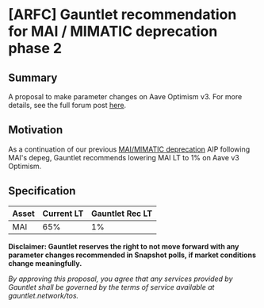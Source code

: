 # [ARFC] Gauntlet recommendation for MAI / MIMATIC deprecation phase 2

## Summary

A proposal to make parameter changes on Aave Optimism v3. For more details, see the full forum post [here](https://governance.aave.com/t/arfc-gauntlet-recommendation-for-mai-mimatic-deprecation-phase-2/15957).

## Motivation

As a continuation of our previous [MAI/MIMATIC deprecation](https://governance-v2.aave.com/governance/proposal/376/) AIP following MAI's depeg, Gauntlet recommends lowering MAI LT to 1% on Aave v3 Optimism.

## Specification

| Asset | Current LT | Gauntlet Rec LT |
| ----- | ---------- | --------------- |
| MAI   | 65%        | 1%              |

**Disclaimer: Gauntlet reserves the right to not move forward with any parameter changes recommended in Snapshot polls, if market conditions change meaningfully.**

_By approving this proposal, you agree that any services provided by Gauntlet shall be governed by the terms of service available at gauntlet.network/tos._

